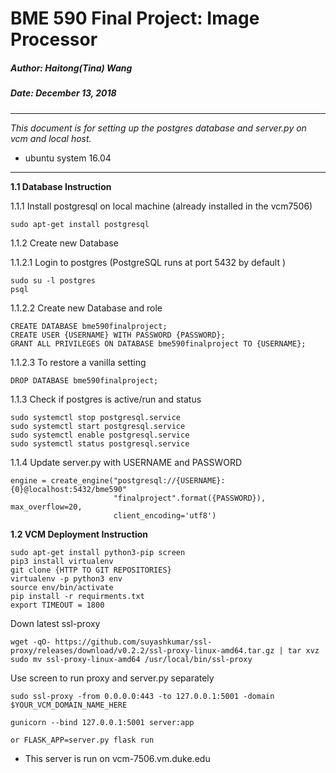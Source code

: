 # BME 590 Final Project: Image Processor 

##### Author: Haitong(Tina) Wang 
##### Date: December 13, 2018 

----
_This document is for setting up the postgres database and server.py on vcm 
 and local host._

* ubuntu system 16.04  
----

**1.1 Database Instruction**

  1.1.1 Install postgresql on local machine (already installed in the vcm7506)
    
    sudo apt-get install postgresql 
  
  1.1.2 Create new Database
    
  1.1.2.1 Login to postgres (PostgreSQL runs at port 5432 by default )
    
    sudo su -l postgres
    psql 
    
  1.1.2.2 Create new Database and role 
  
    CREATE DATABASE bme590finalproject;
    CREATE USER {USERNAME} WITH PASSWORD {PASSWORD};
    GRANT ALL PRIVILEGES ON DATABASE bme590finalproject TO {USERNAME};
  
  1.1.2.3 To restore a vanilla setting 
    
    DROP DATABASE bme590finalproject;
  
  1.1.3 Check if postgres is active/run and status 
  
    sudo systemctl stop postgresql.service
    sudo systemctl start postgresql.service
    sudo systemctl enable postgresql.service
    sudo systemctl status postgresql.service

  1.1.4 Update server.py with USERNAME and PASSWORD 
  
    engine = create_engine("postgresql://{USERNAME}:{0}@localhost:5432/bme590"
                           "finalproject".format({PASSWORD}), max_overflow=20,
                           client_encoding='utf8')
                                                   
**1.2 VCM Deployment Instruction**  

    sudo apt-get install python3-pip screen
    pip3 install virtualenv
    git clone {HTTP TO GIT REPOSITORIES} 
    virtualenv -p python3 env 
    source env/bin/activate
    pip install -r requirments.txt
    export TIMEOUT = 1800
  
  Down latest ssl-proxy 
  
    wget -qO- https://github.com/suyashkumar/ssl-proxy/releases/download/v0.2.2/ssl-proxy-linux-amd64.tar.gz | tar xvz
    sudo mv ssl-proxy-linux-amd64 /usr/local/bin/ssl-proxy
    
  Use screen to run proxy and server.py separately 
  
    sudo ssl-proxy -from 0.0.0.0:443 -to 127.0.0.1:5001 -domain $YOUR_VCM_DOMAIN_NAME_HERE
  
    gunicorn --bind 127.0.0.1:5001 server:app 
    
    or FLASK_APP=server.py flask run

  * This server is run on vcm-7506.vm.duke.edu
  



